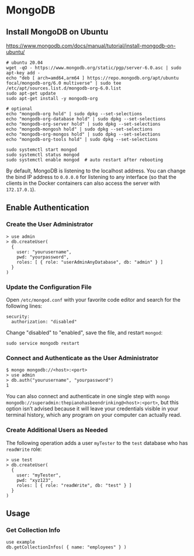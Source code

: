 # MongoDB

## Install MongoDB on Ubuntu

https://www.mongodb.com/docs/manual/tutorial/install-mongodb-on-ubuntu/

```
# ubuntu 20.04
wget -qO - https://www.mongodb.org/static/pgp/server-6.0.asc | sudo apt-key add -
echo "deb [ arch=amd64,arm64 ] https://repo.mongodb.org/apt/ubuntu focal/mongodb-org/6.0 multiverse" | sudo tee /etc/apt/sources.list.d/mongodb-org-6.0.list
sudo apt-get update
sudo apt-get install -y mongodb-org

# optional
echo "mongodb-org hold" | sudo dpkg --set-selections
echo "mongodb-org-database hold" | sudo dpkg --set-selections
echo "mongodb-org-server hold" | sudo dpkg --set-selections
echo "mongodb-mongosh hold" | sudo dpkg --set-selections
echo "mongodb-org-mongos hold" | sudo dpkg --set-selections
echo "mongodb-org-tools hold" | sudo dpkg --set-selections

sudo systemctl start mongod
sudo systemctl status mongod
sudo systemctl enable mongod  # auto restart after rebooting
```

By default, MongoDB is listening to the localhost address. You can change the bind IP address to `0.0.0.0` for listening to any interface (so that the clients in the Docker containers can also access the server with `172.17.0.1`).

## Enable Authentication

### Create the User Administrator

```
> use admin
> db.createUser(
  {
    user: "yourusername",
    pwd: "yourpassword",
    roles: [ { role: "userAdminAnyDatabase", db: "admin" } ]
  }
)
```

### Update the Configuration File

Open `/etc/mongod.conf` with your favorite code editor and search for the following lines:

```
security:
  authorization: "disabled"
```

Change "disabled" to "enabled", save the file, and restart `mongod`:

```
sudo service mongodb restart
```

### Connect and Authenticate as the User Administrator

```
$ mongo mongodb://<host>:<port>
> use admin
> db.auth("yourusername", "yourpassword")
1
```

You can also connect and authenticate in one single step with `mongo mongodb://superadmin:thepianohasbeendrinking@<host>:<port>`, but this option isn’t advised because it will leave your credentials visible in your terminal history, which any program on your computer can actually read.

### Create Additional Users as Needed

The following operation adds a user `myTester` to the `test` database who has `readWrite` role:

```
> use test
> db.createUser(
  {
    user: "myTester",
    pwd: "xyz123",
    roles: [ { role: "readWrite", db: "test" } ]
  }
)
```

## Usage

### Get Collection Info

```
use example
db.getCollectionInfos( { name: "employees" } )
```
